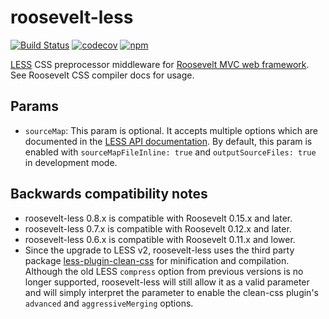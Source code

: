 roosevelt-less
===

[![Build Status](https://github.com/rooseveltframework/roosevelt-less/workflows/CI/badge.svg
)](https://github.com/rooseveltframework/roosevelt-less/actions?query=workflow%3ACI) [![codecov](https://codecov.io/gh/rooseveltframework/roosevelt-less/branch/master/graph/badge.svg)](https://codecov.io/gh/rooseveltframework/roosevelt-less) [![npm](https://img.shields.io/npm/v/roosevelt-less.svg)](https://www.npmjs.com/package/roosevelt-less)

[LESS](http://lesscss.org) CSS preprocessor middleware for [Roosevelt MVC web framework](https://github.com/rooseveltframework/roosevelt). See Roosevelt CSS compiler docs for usage.

Params
---

- `sourceMap`: This param is optional. It accepts multiple options which are documented in the [LESS API documentation](http://lesscss.org/usage/index.html#programmatic-usage). By default, this param is enabled with `sourceMapFileInline: true` and `outputSourceFiles: true` in development mode.

## Backwards compatibility notes

- roosevelt-less 0.8.x is compatible with Roosevelt 0.15.x and later.
- roosevelt-less 0.7.x is compatible with Roosevelt 0.12.x and later.
- roosevelt-less 0.6.x is compatible with Roosevelt 0.11.x and lower.
- Since the upgrade to LESS v2, roosevelt-less uses the third party package [less-plugin-clean-css](https://www.npmjs.com/package/less-plugin-clean-css) for minification and compilation. Although the old LESS `compress` option from previous versions is no longer supported, roosevelt-less will still allow it as a valid parameter and will simply interpret the parameter to enable the clean-css plugin's `advanced` and `aggressiveMerging` options.

